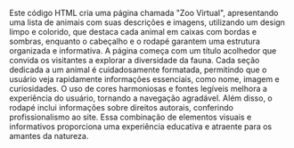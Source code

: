 Este código HTML cria uma página chamada "Zoo Virtual", apresentando uma lista de animais com suas descrições e imagens, utilizando um design limpo e colorido, que destaca cada animal em caixas com bordas e sombras, enquanto o cabeçalho e o rodapé garantem uma estrutura organizada e informativa. A página começa com um título acolhedor que convida os visitantes a explorar a diversidade da fauna. Cada seção dedicada a um animal é cuidadosamente formatada, permitindo que o usuário veja rapidamente informações essenciais, como nome, imagem e curiosidades. O uso de cores harmoniosas e fontes legíveis melhora a experiência do usuário, tornando a navegação agradável. Além disso, o rodapé inclui informações sobre direitos autorais, conferindo profissionalismo ao site. Essa combinação de elementos visuais e informativos proporciona uma experiência educativa e atraente para os amantes da natureza.

